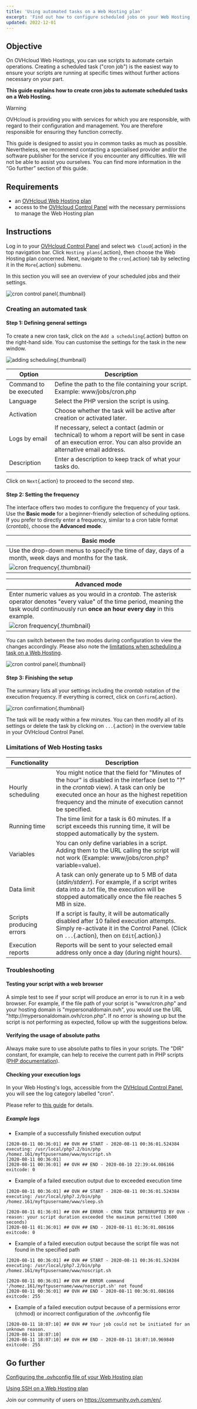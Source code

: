```yaml
---
title: 'Using automated tasks on a Web Hosting plan'
excerpt: 'Find out how to configure scheduled jobs on your Web Hosting'
updated: 2022-12-01
---
```


## Objective

On OVHcloud Web Hostings, you can use scripts to automate certain operations. Creating a scheduled task ("cron job") is the easiest way to ensure your scripts are running at specific times without further actions necessary on your part. 

**This guide explains how to create cron jobs to automate scheduled tasks on a Web Hosting.**

> [!warning]
>OVHcloud is providing you with services for which you are responsible, with regard to their configuration and management. You are therefore responsible for ensuring they function correctly.
>
>This guide is designed to assist you in common tasks as much as possible. Nevertheless, we recommend contacting a specialised provider and/or the software publisher for the service if you encounter any difficulties. We will not be able to assist you ourselves. You can find more information in the “Go further” section of this guide.
>

## Requirements

- an [OVHcloud Web Hosting plan](https://www.ovhcloud.com/en-ca/web-hosting/)
- access to the [OVHcloud Control Panel](https://ca.ovh.com/auth/?action=gotomanager&from=https://www.ovh.com/ca/en/&ovhSubsidiary=ca) with the necessary permissions to manage the Web Hosting plan 

## Instructions

Log in to your [OVHcloud Control Panel](https://ca.ovh.com/auth/?action=gotomanager&from=https://www.ovh.com/ca/en/&ovhSubsidiary=ca) and select `Web Cloud`{.action} in the top navigation bar. Click `Hosting plans`{.action}, then choose the Web Hosting plan concerned. Next, navigate to the `cron`{.action} tab by selecting it in the `More`{.action} submenu.

In this section you will see an overview of your scheduled jobs and their settings.

![cron control panel](images/cron-jobs-1.png){.thumbnail}

### Creating an automated task

#### Step 1: Defining general settings

To create a new cron task, click on the `Add a scheduling`{.action} button on the right-hand side. You can customise the settings for the task in the new window.

![adding scheduling](images/cron-jobs-2.png){.thumbnail}

|Option|Description|   
|---|---|   
|Command to be executed|Define the path to the file containing your script. Example: www/jobs/cron.php|   
|Language|Select the PHP version the script is using.|
|Activation|Choose whether the task will be active after creation or activated later.| 
|Logs by email|If necessary, select a contact (admin or technical) to whom a report will be sent in case of an execution error. You can also provide an alternative email address.| 
|Description|Enter a description to keep track of what your tasks do.| 

Click on `Next`{.action} to proceed to the second step.

#### Step 2: Setting the frequency

The interface offers two modes to configure the frequency of your task. Use the **Basic mode** for a beginner-friendly selection of scheduling options. If you prefer to directly enter a frequency, similar to a cron table format (*crontab*), choose the **Advanced mode**.

|Basic mode|
|---|
|Use the drop-down menus to specify the time of day, days of a month, week days and months for the task.|
|![cron frequency](images/cron-jobs-3.png){.thumbnail}|

|Advanced mode| 
|---|
|Enter numeric values as you would in a *crontab*. The asterisk operator denotes "every value" of the time period, meaning the task would continuously run **once an hour every day** in this example.|
|![cron frequency](images/cron-jobs-4.png){.thumbnail}|

You can switch between the two modes during configuration to view the changes accordingly. Please also note the [limitations when scheduling a task on a Web Hosting](./#limitations-of-web-hosting-tasks).

![cron control panel](images/cron-jobs-5.gif){.thumbnail}

#### Step 3: Finishing the setup

The summary lists all your settings including the *crontab* notation of the execution frequency. If everything is correct, click on `Confirm`{.action}.

![cron confirmation](images/cron-jobs-6.png){.thumbnail}

The task will be ready within a few minutes. You can then modify all of its settings or delete the task by clicking on `...`{.action} in the overview table in your OVHcloud Control Panel.

### Limitations of Web Hosting tasks

|Functionality|Description|
|---|---|
|Hourly scheduling|You might notice that the field for "Minutes of the hour" is disabled in the interface (set to "?" in the *crontab* view). A task can only be executed once an hour as the highest repetition frequency and the minute of execution cannot be specified.|
|Running time|The time limit for a task is 60 minutes. If a script exceeds this running time, it will be stopped automatically by the system.|
|Variables|You can only define variables in a script. Adding them to the URL calling the script will not work (Example: www/jobs/cron.php?variable=value).|
|Data limit|A task can only generate up to 5 MB of data (*stdin/stderr*). For example, if a script writes data into a .txt file, the execution will be stopped automatically once the file reaches 5 MB in size.|
|Scripts producing errors|If a script is faulty, it will be automatically disabled after 10 failed execution attempts. Simply re-activate it in the Control Panel. (Click on `...`{.action}, then on `Edit`{.action}.)|
|Execution reports|Reports will be sent to your selected email address only once a day (during night hours).|

### Troubleshooting

#### Testing your script with a web browser

A simple test to see if your script will produce an error is to run it in a web browser. For example, if the file path of your script is "www/cron.php" and your hosting domain is "mypersonaldomain.ovh", you would use the URL "http://<i></i>mypersonaldomain.ovh/cron.php". If no error is showing up but the script is not performing as expected, follow up with the suggestions below.

#### Verifying the usage of absolute paths

Always make sure to use absolute paths to files in your scripts. The "DIR" constant, for example, can help to receive the current path in PHP scripts ([PHP documentation](http://php.net/manual/en/language.constants.predefined.php)).
 
#### Checking your execution logs

In your Web Hosting's logs, accessible from the [OVHcloud Control Panel](https://ca.ovh.com/auth/?action=gotomanager&from=https://www.ovh.com/ca/en/&ovhSubsidiary=ca), you will see the log category labelled "cron".

Please refer to [this guide](/pages/web_cloud/web_hosting/logs_and_statistics) for details.

##### **Example logs**

- Example of a successfully finished execution output

```
[2020-08-11 00:36:01] ## OVH ## START - 2020-08-11 00:36:01.524384 executing: /usr/local/php7.2/bin/php /homez.161/myftpusername/www/myscript.sh
[2020-08-11 00:36:01] 
[2020-08-11 00:36:01] ## OVH ## END - 2020-08-10 22:39:44.086166 exitcode: 0
```

- Example of a failed execution output due to exceeded execution time

```
[2020-08-11 00:36:01] ## OVH ## START - 2020-08-11 00:36:01.524384 executing: /usr/local/php7.2/bin/php /homez.161/myftpusername/www/sleep.sh

[2020-08-11 01:36:01] ## OVH ## ERROR - CRON TASK INTERRUPTED BY OVH - reason: your script duration exceeded the maximum permitted (3600 seconds)
[2020-08-11 01:36:01] ## OVH ## END - 2020-08-11 01:36:01.086166 exitcode: 0
```

- Example of a failed execution output because the script file was not found in the specified path

```
[2020-08-11 00:36:01] ## OVH ## START - 2020-08-11 00:36:01.524384 executing: /usr/local/php7.2/bin/php /homez.161/myftpusername/www/noscript.sh

[2020-08-11 00:36:01] ## OVH ## ERROR command '/homez.161/myftpusername/www/noscript.sh' not found
[2020-08-11 00:36:01] ## OVH ## END - 2020-08-11 00:36:01.086166 exitcode: 255
```

- Example of a failed execution output because of a permissions error (chmod) or incorrect configuration of the .ovhconfig file

```
[2020-08-11 18:07:10] ## OVH ## Your job could not be initiated for an unknown reason.
[2020-08-11 18:07:10]
[2020-08-11 18:07:10] ## OVH ## END - 2020-08-11 18:07:10.969840 exitcode: 255
```

## Go further

[Configuring the .ovhconfig file of your Web Hosting plan](/pages/web_cloud/web_hosting/ovhconfig_configuration)

[Using SSH on a Web Hosting plan](/pages/web_cloud/web_hosting/ssh_on_webhosting)

Join our community of users on <https://community.ovh.com/en/>.
